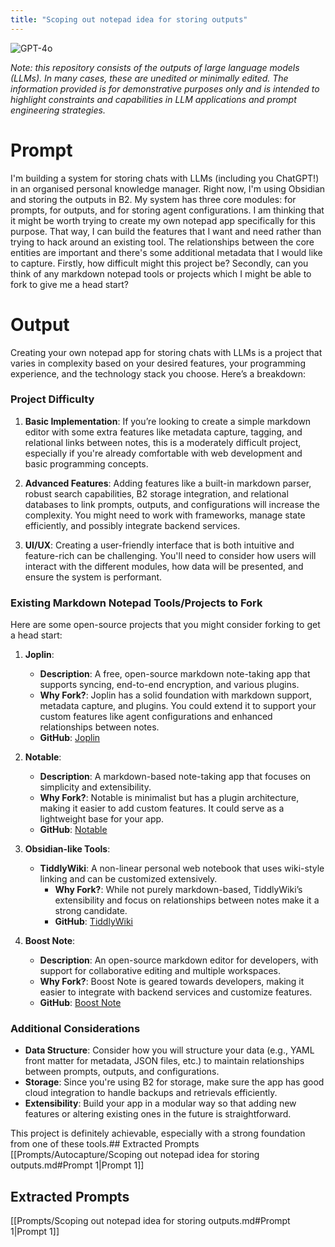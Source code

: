 ```yaml
---
title: "Scoping out notepad idea for storing outputs"
---
```

![GPT-4o](https://img.shields.io/badge/GPT--4o-3333FF?style=for-the-badge&logo=openai&logoColor=white)



*Note: this repository consists of the outputs of large language models (LLMs). In many cases, these are unedited or minimally edited. The information provided is for demonstrative purposes only and is intended to highlight constraints and capabilities in LLM applications and prompt engineering strategies.*


# Prompt
I'm building a system for storing chats with LLMs (including you ChatGPT!) in an organised personal knowledge manager. Right now, I'm using Obsidian and storing the outputs in B2. My system has three core modules: for prompts, for outputs, and for storing agent configurations. I am thinking that it might be worth trying to create my own notepad app specifically for this purpose. That way, I can build the features that I want and need rather than trying to hack around an existing tool. The relationships between the core entities are important and there's some additional metadata that I would like to capture. Firstly, how difficult might this project be? Secondly, can you think of any markdown notepad tools or projects which I might be able to fork to give me a head start?

# Output
Creating your own notepad app for storing chats with LLMs is a project that varies in complexity based on your desired features, your programming experience, and the technology stack you choose. Here’s a breakdown:

### **Project Difficulty**
1. **Basic Implementation**: If you’re looking to create a simple markdown editor with some extra features like metadata capture, tagging, and relational links between notes, this is a moderately difficult project, especially if you're already comfortable with web development and basic programming concepts.

2. **Advanced Features**: Adding features like a built-in markdown parser, robust search capabilities, B2 storage integration, and relational databases to link prompts, outputs, and configurations will increase the complexity. You might need to work with frameworks, manage state efficiently, and possibly integrate backend services.

3. **UI/UX**: Creating a user-friendly interface that is both intuitive and feature-rich can be challenging. You'll need to consider how users will interact with the different modules, how data will be presented, and ensure the system is performant.

### **Existing Markdown Notepad Tools/Projects to Fork**
Here are some open-source projects that you might consider forking to get a head start:

1. **Joplin**: 
   - **Description**: A free, open-source markdown note-taking app that supports syncing, end-to-end encryption, and various plugins.
   - **Why Fork?**: Joplin has a solid foundation with markdown support, metadata capture, and plugins. You could extend it to support your custom features like agent configurations and enhanced relationships between notes.
   - **GitHub**: [Joplin](https://github.com/laurent22/joplin)

2. **Notable**:
   - **Description**: A markdown-based note-taking app that focuses on simplicity and extensibility.
   - **Why Fork?**: Notable is minimalist but has a plugin architecture, making it easier to add custom features. It could serve as a lightweight base for your app.
   - **GitHub**: [Notable](https://github.com/notable/notable)

3. **Obsidian-like Tools**:
   - **TiddlyWiki**: A non-linear personal web notebook that uses wiki-style linking and can be customized extensively.
     - **Why Fork?**: While not purely markdown-based, TiddlyWiki’s extensibility and focus on relationships between notes make it a strong candidate.
     - **GitHub**: [TiddlyWiki](https://github.com/Jermolene/TiddlyWiki5)
  
4. **Boost Note**:
   - **Description**: An open-source markdown editor for developers, with support for collaborative editing and multiple workspaces.
   - **Why Fork?**: Boost Note is geared towards developers, making it easier to integrate with backend services and customize features.
   - **GitHub**: [Boost Note](https://github.com/BoostIO/BoostNote-App)

### **Additional Considerations**
- **Data Structure**: Consider how you will structure your data (e.g., YAML front matter for metadata, JSON files, etc.) to maintain relationships between prompts, outputs, and configurations.
- **Storage**: Since you're using B2 for storage, make sure the app has good cloud integration to handle backups and retrievals efficiently.
- **Extensibility**: Build your app in a modular way so that adding new features or altering existing ones in the future is straightforward.

This project is definitely achievable, especially with a strong foundation from one of these tools.## Extracted Prompts
[[Prompts/Autocapture/Scoping out notepad idea for storing outputs.md#Prompt 1|Prompt 1]]





## Extracted Prompts
[[Prompts/Scoping out notepad idea for storing outputs.md#Prompt 1|Prompt 1]]
